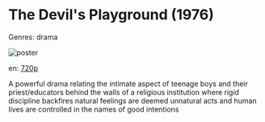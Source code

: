 # The Devil's Playground (1976)

Genres: drama

![poster](http://image.tmdb.org/t/p/w500/mlUHOeqFDvgeuF5kUnWRNbcLXDC.jpg)

en:
  [720p](magnet:?xt=urn:btih:069D525395DE2C82BCEF8119FE17D74FD62A644C&tr=udp://glotorrents.pw:6969/announce&tr=udp://tracker.opentrackr.org:1337/announce&tr=udp://torrent.gresille.org:80/announce&tr=udp://tracker.openbittorrent.com:80&tr=udp://tracker.coppersurfer.tk:6969&tr=udp://tracker.leechers-paradise.org:6969&tr=udp://p4p.arenabg.ch:1337&tr=udp://tracker.internetwarriors.net:1337)
  


A powerful drama relating the intimate aspect of teenage boys and their priest/educators behind the walls of a religious institution where rigid discipline backfires natural feelings are deemed unnatural acts and human lives are controlled in the names of good intentions